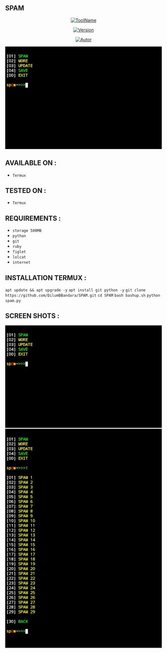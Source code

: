 ## SPAM

<p align="center">
<a href="https://github.com/DilumBBandara/SPAM"><img title="ToolName" src="https://img.shields.io/badge/SPAM-yello?style=for-the-badge&logo="></a>
</p>
<p align="center">
<a href="https://github.com/DilumBBandara/SPAM"><img title="Version" src="https://img.shields.io/badge/Version-1.1-red?style=for-the-badge&logo="></a>
</p>
<p align="center">
<a href="https://github.com/DilumBBandara"><img title="Autor" src="https://img.shields.io/badge/Author-D.M.D.U.Bandara-blue?style=for-the-badge&logo=github"></a>
</p>
<a href="https://github.com/DilumBBandara/SPAM"><img src="main.jpg"></a>

## AVAILABLE ON :
 
   * `Termux`

## TESTED ON :

   * `Termux`

## REQUIREMENTS :

   * `storage 500MB`
   * `python`
   * `git`
   * `ruby`
   * `figlet`
   * `lolcat`
   * `internet`

## INSTALLATION TERMUX :

   `apt update && apt upgrade -y`
   `apt install git python -y`
   `git clone https://github.com/DilumBBandara/SPAM.git`
   `cd SPAM`
   `bash bashup.sh`
   `python spam.py`

## SCREEN SHOTS :

<a href="https://github.com/DilumBBandara/SPAM"><img src="main.jpg"></a>
<a href="https://github.com/DilumBBandara/SPAM"><img src="mainu.jpg"></a>
